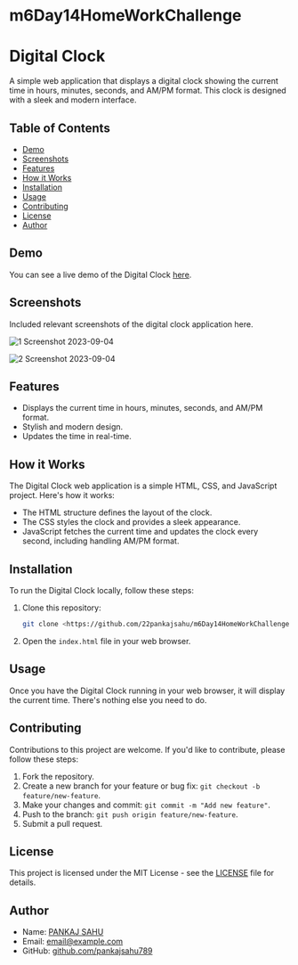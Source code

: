 # m6Day14HomeWorkChallenge

# Digital Clock

A simple web application that displays a digital clock showing the current time in hours, minutes, seconds, and AM/PM format. This clock is designed with a sleek and modern interface.

## Table of Contents

- [Demo](#demo)
- [Screenshots](#screenshots)
- [Features](#features)
- [How it Works](#how-it-works)
- [Installation](#installation)
- [Usage](#usage)
- [Contributing](#contributing)
- [License](#license)
- [Author](#author)

## Demo

You can see a live demo of the Digital Clock [here](https://22pankajsahu.github.io/m6Day14HomeWorkChallenge/).

## Screenshots

Included relevant screenshots of the digital clock application here.

![1 Screenshot 2023-09-04 ](https://github.com/22pankajsahu/m6Day14HomeWorkChallenge/assets/135128502/dfd44471-e526-4527-bd8a-f89a189467fc)

![2 Screenshot 2023-09-04 ](https://github.com/22pankajsahu/m6Day14HomeWorkChallenge/assets/135128502/44fbbeab-6f22-4a1f-a2f8-dd2e4bdd3ae7)

## Features

- Displays the current time in hours, minutes, seconds, and AM/PM format.
- Stylish and modern design.
- Updates the time in real-time.

## How it Works

The Digital Clock web application is a simple HTML, CSS, and JavaScript project. Here's how it works:

- The HTML structure defines the layout of the clock.
- The CSS styles the clock and provides a sleek appearance.
- JavaScript fetches the current time and updates the clock every second, including handling AM/PM format.

## Installation

To run the Digital Clock locally, follow these steps:

1. Clone this repository:

   ```bash
   git clone <https://github.com/22pankajsahu/m6Day14HomeWorkChallenge.git>
   ```

2. Open the `index.html` file in your web browser.

## Usage

Once you have the Digital Clock running in your web browser, it will display the current time. There's nothing else you need to do.

## Contributing

Contributions to this project are welcome. If you'd like to contribute, please follow these steps:

1. Fork the repository.
2. Create a new branch for your feature or bug fix: `git checkout -b feature/new-feature`.
3. Make your changes and commit: `git commit -m "Add new feature"`.
4. Push to the branch: `git push origin feature/new-feature`.
5. Submit a pull request.

## License

This project is licensed under the MIT License - see the [LICENSE](LICENSE) file for details.

## Author

- Name: [PANKAJ SAHU](https://github.com/pankajsahu789)
- Email: [email@example.com](mailto:email@example.com)
- GitHub: [github.com/pankajsahu789](https://github.com/pankajsahu789)

